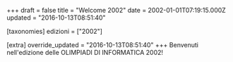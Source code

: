 +++
draft = false
title = "Welcome 2002"
date = 2002-01-01T07:19:15.000Z
updated = "2016-10-13T08:51:40"

[taxonomies]
edizioni = ["2002"]

[extra]
override_updated = "2016-10-13T08:51:40"
+++
Benvenuti nell'edizione delle OLIMPIADI DI INFORMATICA 2002!
